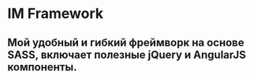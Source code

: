 # IM Framework
## Мой удобный и гибкий фреймворк на основе SASS, включает полезные jQuery и AngularJS компоненты.